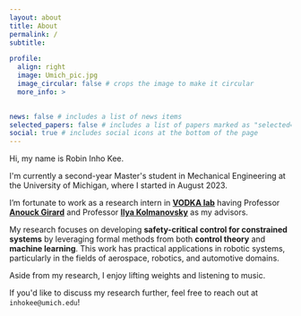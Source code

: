 ```yaml
---
layout: about
title: About
permalink: /
subtitle: 

profile:
  align: right
  image: Umich_pic.jpg
  image_circular: false # crops the image to make it circular
  more_info: >
    

news: false # includes a list of news items
selected_papers: false # includes a list of papers marked as "selected={true}"
social: true # includes social icons at the bottom of the page
---
```



Hi, my name is Robin Inho Kee. 

I'm currently a second-year Master's student in Mechanical Engineering at the University of Michigan, where I started in August 2023. 

I’m fortunate to work as a research intern in **<a href='https://vodca.engin.umich.edu/'>VODKA lab</a>** having Professor **<a href='https://vodca.engin.umich.edu/'>Anouck Girard</a>** and Professor **<a href='https://sites.google.com/a/umich.edu/kolmanovsky/'>Ilya Kolmanovsky</a>** as my advisors. 

My research focuses on developing **safety-critical control for constrained systems** by leveraging formal methods from both **control theory** and **machine learning**. 
This work has practical applications in robotic systems, particularly in the fields of aerospace, robotics, and automotive domains. 

Aside from my research, I enjoy lifting weights and listening to music. 

If you'd like to discuss my research further, feel free to reach out at ``inhokee@umich.edu``!

